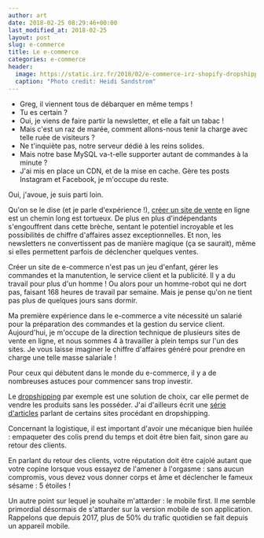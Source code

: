 ```yaml
---
author: art
date: 2018-02-25 08:29:46+00:00
last_modified_at: 2018-02-25
layout: post
slug: e-commerce
title: Le e-commerce
categories: e-commerce
header:
  image: https://static.irz.fr/2018/02/e-commerce-irz-shopify-dropshipping.jpg
  caption: "Photo credit: Heidi Sandstrom"
---
```


- Greg, il viennent tous de débarquer en même temps !
- Tu es certain ?
- Oui, je viens de faire partir la newsletter, et elle a fait un tabac !
- Mais c'est un raz de marée, comment allons-nous tenir la charge avec telle ruée de visiteurs ?
- Ne t'inquiète pas, notre serveur dédié à les reins solides.
- Mais notre base MySQL va-t-elle supporter autant de commandes à la minute&nbsp;?
- J'ai mis en place un CDN, et de la mise en cache. Gère tes posts Instagram et Facebook, je m'occupe du reste.

Oui, j'avoue, je suis parti loin.

Qu'on se le dise (et je parle d'expérience !), <a href="https://fr.shopify.com/site-de-vente-en-ligne">créer un site de vente</a> en ligne est un chemin long est tortueux. De plus en plus d'indépendants s'engouffrent dans cette brèche, sentant le potentiel incroyable et les possibilités de chiffre d'affaires assez exceptionnelles. Et non, les newsletters ne convertissent pas de manière magique (ça se saurait), même si elles permettent parfois de déclencher quelques ventes.

Créer un site de e-commerce n'est pas un jeu d'enfant, gérer les commandes et la manutention, le service client et la publicité. Il y a du travail pour plus d'un homme ! Ou alors pour un homme-robot qui ne dort pas, faisant 168 heures de travail par semaine. Mais je pense qu'on ne tient pas plus de quelques jours sans dormir.

Ma première expérience dans le e-commerce a vite nécessité un salarié pour la préparation des commandes et la gestion du service client. Aujourd'hui, je m'occupe de la direction technique de plusieurs sites de vente en ligne, et nous sommes 4 à travailler à plein temps sur l'un des sites. Je vous laisse imaginer le chiffre d'affaires généré pour prendre en charge une telle masse salariale !

Pour ceux qui débutent dans le monde du e-commerce, il y a de nombreuses astuces pour commencer sans trop investir.

Le <a href="https://fr.shopify.com/dropshipping">dropshipping</a> par exemple est une solution de choix, car elle permet de vendre les produits sans les posséder. J'ai d'ailleurs écrit une [série d'articles](https://irz.fr/tags/#e-commerce) parlant de certains sites procédant en dropshipping.

Concernant la logistique, il est important d'avoir une mécanique bien huilée : empaqueter des colis prend du temps et doit être bien fait, sinon gare au retour des clients.

En parlant du retour des clients, votre réputation doit être cajolé autant que votre copine lorsque vous essayez de l'amener à l'orgasme : sans aucun compromis, vous devez vous donner corps et âme et déclencher le fameux sésame : 5 étoiles&nbsp;!

Un autre point sur lequel je souhaite m'attarder : le mobile first. Il me semble primordial désormais de s'attarder sur la version mobile de son application. Rappelons que depuis 2017, plus de 50% du trafic quotidien se fait depuis un appareil mobile.
